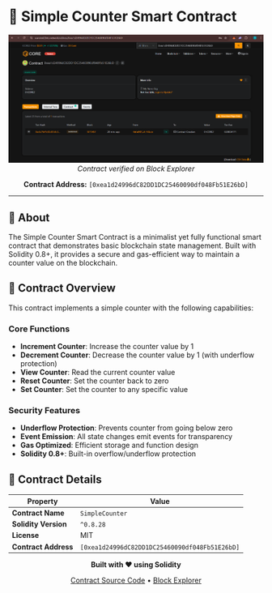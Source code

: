 # 🔢 Simple Counter Smart Contract

<div align="center">

![Contract Screenshot](./newcont.png)
_Contract verified on Block Explorer_

**Contract Address:** `[0xea1d24996dC82DD1DC25460090df048Fb51E26bD]`

</div>

---

## 📖 About

The Simple Counter Smart Contract is a minimalist yet fully functional smart contract that demonstrates basic blockchain state management. Built with Solidity 0.8+, it provides a secure and gas-efficient way to maintain a counter value on the blockchain.

## 🎯 Contract Overview

This contract implements a simple counter with the following capabilities:

### Core Functions

- **Increment Counter**: Increase the counter value by 1
- **Decrement Counter**: Decrease the counter value by 1 (with underflow protection)
- **View Counter**: Read the current counter value
- **Reset Counter**: Set the counter back to zero
- **Set Counter**: Set the counter to any specific value

### Security Features

- **Underflow Protection**: Prevents counter from going below zero
- **Event Emission**: All state changes emit events for transparency
- **Gas Optimized**: Efficient storage and function design
- **Solidity 0.8+**: Built-in overflow/underflow protection

## 🔧 Contract Details

| Property             | Value                                          |
| -------------------- | ---------------------------------------------- |
| **Contract Name**    | `SimpleCounter`                                |
| **Solidity Version** | `^0.8.28`                                      |
| **License**          | MIT                                            |
| **Contract Address** | `[0xea1d24996dC82DD1DC25460090df048Fb51E26bD]` |

<div align="center">

**Built with ❤️ using Solidity**

[Contract Source Code]([https://github.com/srijan399/test-contract-core]) • [Block Explorer]([https://scan.test2.btcs.network/address/0xea1d24996dC82DD1DC25460090df048Fb51E26bD])

</div>
